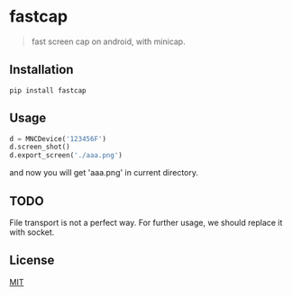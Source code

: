 # fastcap

> fast screen cap on android, with minicap.

## Installation

```
pip install fastcap
```

## Usage

```python
d = MNCDevice('123456F')
d.screen_shot()
d.export_screen('./aaa.png')
```

and now you will get 'aaa.png' in current directory.

## TODO

File transport is not a perfect way. For further usage, we should replace it with socket.

## License

[MIT](LICENSE)
